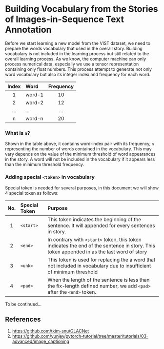 # Building Vocabulary from the Stories of Images-in-Sequence Text Annotation
Before we start learning a new model from the VIST dataset, we need to prepare the words vocabulary that used in the overall story. Building vocabulary is not included in the learning process but still related to the overall learning process. As we know, the computer machine can only process numerical data, especially we use a tensor representation containing only float numbers. This process attempt to generate not only word vocabulary but also its integer index and frequency for each word.

| Index        | Word           | Frequency |
| :-------------: |:------------|:------------:|
|1|word-1|10|
|2|word-2|12|
|...|...|...|
|n|word-n|20|

### What is ```n```? 
Shown in the table above, it contains word-index pair with its frequency, ```n``` representing the number of words contained in the vocabulary. This may vary depends on the value of the minimum threshold of word appearances in the story. A word will not be included in the vocabulary if it appears less than the minimum threshold frequency. 

### Adding special ```<token>``` in vocabulary
Special token is needed for several purposes, in this document we will show 4 special token as follows:

| No.        | Special Token           | Purpose |
| :-------------: |:------------|:------------|
|1|```<start>```|This token indicates the beginning of the sentence. It will appended for every sentences in story.|
|2|```<end>```|In contrary with ```<start>``` token, this token indicates the end of the sentence in story. This token appended in as the last word of story|
|3|```<unk>```|This token is used for replacing the a word that not included in vocabulary due to insufficient of minimum threshold|
|4|```<pad>```|When the length of the sentence is less than the fix-length defined number, we add ```<pad>``` after the ```<end>``` token.|


To be continued...

## References
1. https://github.com/tkim-snu/GLACNet
2. https://github.com/yunjey/pytorch-tutorial/tree/master/tutorials/03-advanced/image_captioning
